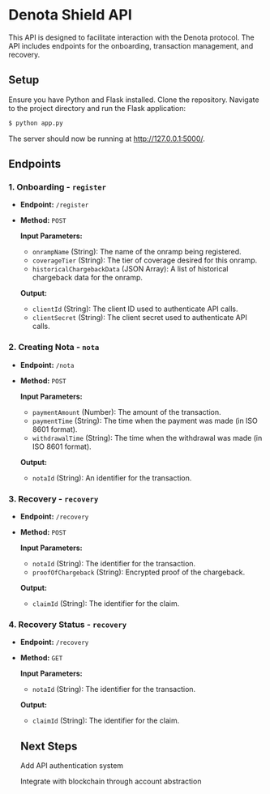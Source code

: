 # Denota Shield API
This API is designed to facilitate interaction with the Denota protocol. The API includes endpoints for the onboarding, transaction management, and recovery.

## Setup
Ensure you have Python and Flask installed.
Clone the repository.
Navigate to the project directory and run the Flask application:

```bash
$ python app.py
```

The server should now be running at http://127.0.0.1:5000/. 

## Endpoints

### 1. Onboarding - `register`

- **Endpoint:** `/register`
- **Method:** `POST`

  **Input Parameters:**
  
  - `onrampName` (String): The name of the onramp being registered.
  - `coverageTier` (String): The tier of coverage desired for this onramp.
  - `historicalChargebackData` (JSON Array): A list of historical chargeback data for the onramp.

  **Output:**
  
  - `clientId` (String): The client ID used to authenticate API calls.
  - `clientSecret` (String): The client secret used to authenticate API calls.

### 2. Creating Nota - `nota`

- **Endpoint:** `/nota`
- **Method:** `POST`

  **Input Parameters:**
  
  - `paymentAmount` (Number): The amount of the transaction.
  - `paymentTime` (String): The time when the payment was made (in ISO 8601 format).
  - `withdrawalTime` (String): The time when the withdrawal was made (in ISO 8601 format).

  **Output:**
  
  - `notaId` (String): An identifier for the transaction.


### 3. Recovery - `recovery`

- **Endpoint:** `/recovery`
- **Method:** `POST`

  **Input Parameters:**
  
  - `notaId` (String): The identifier for the transaction.
  - `proofOfChargeback` (String): Encrypted proof of the chargeback.

  **Output:**
  
  - `claimId` (String): The identifier for the claim.

### 4. Recovery Status - `recovery`

- **Endpoint:** `/recovery`
- **Method:** `GET`

  **Input Parameters:**
  
  - `notaId` (String): The identifier for the transaction.

  **Output:**
  
  - `claimId` (String): The identifier for the claim.

  ## Next Steps
  Add API authentication system
  
  Integrate with blockchain through account abstraction
